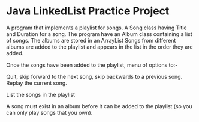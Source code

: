 # Java LinkedList Practice Project

A program that implements a playlist for songs.
A Song class having Title and Duration for a song.
The program have an Album class containing a list of songs.
The albums are stored in an ArrayList
Songs from different albums are added to the playlist and appears in the list in the order they are added.

Once the songs have been added to the playlist, menu of options to:-

  Quit, skip forward to the next song, skip backwards to a previous song.  Replay the current song.
  
  List the songs in the playlist
  
  A song must exist in an album before it can be added to the playlist (so you can only play songs that you own).
 
